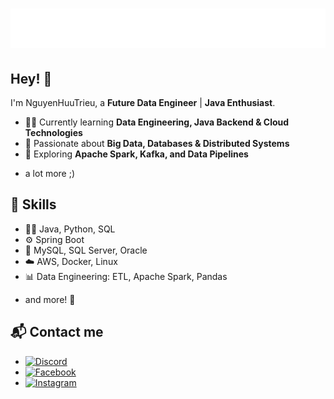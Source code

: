 <h1 align="center">
  <img src="nguyen_huu_trieu_image" alt="Nguyen Huu Trieu" />
</h1>

## Hey! 👋
I'm NguyenHuuTrieu, a **Future Data Engineer** | **Java Enthusiast**. 

- 👨‍💻 Currently learning **Data Engineering, Java Backend & Cloud Technologies**  
- 🎯 Passionate about **Big Data, Databases & Distributed Systems**  
- 🚀 Exploring **Apache Spark, Kafka, and Data Pipelines**  
+ a lot more ;)

## 🚀 Skills    
- 👨‍💻 Java, Python, SQL
- ⚙️ Spring Boot
- 💽 MySQL, SQL Server, Oracle
- ☁️ AWS, Docker, Linux
- 📊 Data Engineering: ETL, Apache Spark, Pandas
+ and more! 🚀

## 📬 Contact me
- [![Discord](https://img.shields.io/badge/Discord-7289DA?style=for-the-badge&logo=discord&logoColor=white)](https://discord.com/users/trieu_nguyenhuu)
- [![Facebook](https://img.shields.io/badge/Facebook-1877F2?style=for-the-badge&logo=facebook&logoColor=white)](https://www.facebook.com/NgHuuTrieu45) 
- [![Instagram](https://img.shields.io/badge/Instagram-E4405F?style=for-the-badge&logo=instagram&logoColor=white)](https://www.instagram.com/trieu_nguyenhuu/)
